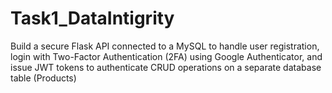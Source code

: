 # Task1_DataIntigrity
Build a secure Flask API connected to a MySQL to handle user registration,  login with Two-Factor Authentication (2FA) using Google Authenticator, and  issue JWT tokens to authenticate CRUD operations on a separate database  table (Products)
